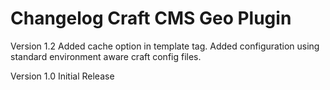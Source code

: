 # Changelog Craft CMS Geo Plugin

Version 1.2
Added cache option in template tag.
Added configuration using standard environment aware craft config files.

Version 1.0
Initial Release